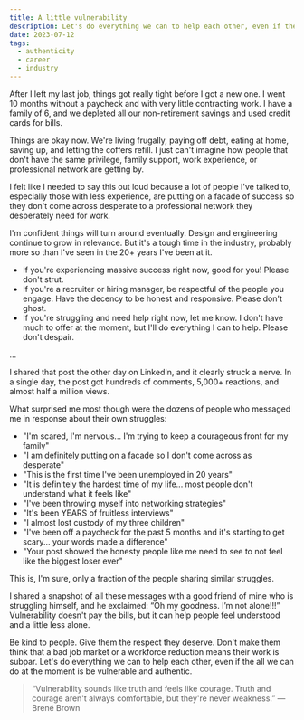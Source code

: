 ```yaml
---
title: A little vulnerability
description: Let's do everything we can to help each other, even if the all we can do at the moment is be vulnerable and authentic.
date: 2023-07-12
tags:
  - authenticity
  - career
  - industry
---
```


After I left my last job, things got really tight before I got a new one. I went 10 months without a paycheck and with very little contracting work. I have a family of 6, and we depleted all our non-retirement savings and used credit cards for bills.

Things are okay now. We're living frugally, paying off debt, eating at home, saving up, and letting the coffers refill. I just can't imagine how people that don't have the same privilege, family support, work experience, or professional network are getting by.

I felt like I needed to say this out loud because a lot of people I've talked to, especially those with less experience, are putting on a facade of success so they don't come across desperate to a professional network they desperately need for work.

I'm confident things will turn around eventually. Design and engineering continue to grow in relevance. But it's a tough time in the industry, probably more so than I've seen in the 20+ years I've been at it.

- If you're experiencing massive success right now, good for you! Please don't strut.
- If you're a recruiter or hiring manager, be respectful of the people you engage. Have the decency to be honest and responsive. Please don't ghost.
- If you're struggling and need help right now, let me know. I don't have much to offer at the moment, but I'll do everything I can to help. Please don't despair.

…

I shared that post the other day on LinkedIn, and it clearly struck a nerve. In a single day, the post got hundreds of comments, 5,000+ reactions, and almost half a million views.

What surprised me most though were the dozens of people who messaged me in response about their own struggles:

- "I'm scared, I'm nervous... I'm trying to keep a courageous front for my family"
- "I am definitely putting on a facade so I don't come across as desperate"
- "This is the first time I've been unemployed in 20 years"
- "It is definitely the hardest time of my life... most people don't understand what it feels like"
- "I've been throwing myself into networking strategies"
- "It's been YEARS of fruitless interviews"
- "I almost lost custody of my three children"
- "I've been off a paycheck for the past 5 months and it's starting to get scary... your words made a difference"
- "Your post showed the honesty people like me need to see to not feel like the biggest loser ever"

This is, I'm sure, only a fraction of the people sharing similar struggles. 

I shared a snapshot of all these messages with a good friend of mine who is struggling himself, and he exclaimed: “Oh my goodness. I’m not alone!!!” Vulnerability doesn't pay the bills, but it can help people feel understood and a little less alone.

Be kind to people. Give them the respect they deserve. Don't make them think that a bad job market or a workforce reduction means their work is subpar. Let's do everything we can to help each other, even if the all we can do at the moment is be vulnerable and authentic.

> “Vulnerability sounds like truth and feels like courage. Truth and courage aren't always comfortable, but they're never weakness.” ― Brené Brown